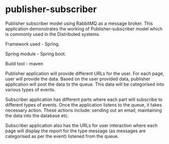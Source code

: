 # publisher-subscriber
Publisher subscriber model using RabbitMQ as a message broker. This application demonstrates the working of Publisher-subscriber model which is commonly used in the Distributed systems.

Framework used - Spring.

Spring module - Spring boot.

Build tool - maven

Publisher application will provide different URLs for the user. For each page, user will provide the data. Based on the user provided data, publisher application will post the data to the queue. This data will be categorised into various types of events.

Subscriber application has different parts where each part will subscribe to different types of events. Once the application listens to the queue, it takes necessary action. These actions include: sending out an email, maintaining the data into the database etc.

Subscriber application also has the URLs for user interaction where each page will display the report for the type message (as messages are categorised as per the event) listened from the queue.
